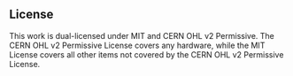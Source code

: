 ## License

This work is dual-licensed under MIT and CERN OHL v2 Permissive.
The CERN OHL v2 Permissive License covers any hardware, while the MIT License covers all other items not covered by the CERN OHL v2 Permissive License.
